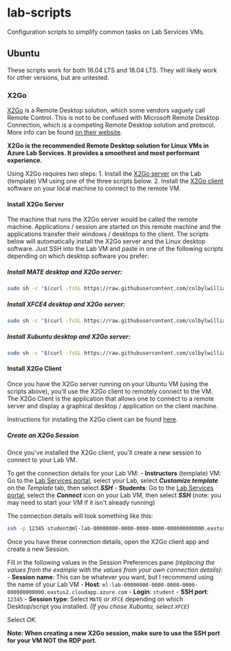 # lab-scripts

Configuration scripts to simplify common tasks on Lab Services VMs.


## Ubuntu

These scripts work for both 16.04 LTS and 18.04 LTS.  They will likely work for other versions, but are untested.

### X2Go

[X2Go](https://wiki.x2go.org/doku.php) is a Remote Desktop solution, which some vendors vaguely call Remote Control. This is not to be confused with Microsoft Remote Desktop Connection, which is a competing Remote Desktop solution and protocol.  More info can be found [on their website](https://wiki.x2go.org/doku.php/doc:newtox2go).

**X2Go is the recommended Remote Desktop solution for Linux VMs in Azure Lab Services. It provides a smoothest and most performant experience.**

Using X2Go requires two steps:
    1. Install the [X2Go server](https://wiki.x2go.org/doku.php/doc:installation:x2goserver) on the Lab (template) VM using one of the three scripts below.
    2. Install the [X2Go client](https://wiki.x2go.org/doku.php/doc:installation:x2goclient) software on your local machine to connect to the remote VM.

#### Install X2Go Server

The machine that runs the X2Go server would be called the remote machine. Applications / session are started on this remote machine and the applications transfer their windows / desktops to the client.  The scripts below will automatically install the X2Go server and the Linux desktop software.  Just SSH into the Lab VM and paste in one of the following scripts depending on which desktop software you prefer:

##### Install MATE desktop and X2Go server:

```bash
sudo sh -c "$(curl -fsSL https://raw.githubusercontent.com/colbylwilliams/lab-scripts/master/ubuntu/x2go-mate.sh)"
```


##### Install XFCE4 desktop and X2Go server:

```bash
sudo sh -c "$(curl -fsSL https://raw.githubusercontent.com/colbylwilliams/lab-scripts/master/ubuntu/x2go-xfce4.sh)"
```


##### Install Xubuntu desktop and X2Go server:

```bash
sudo sh -c "$(curl -fsSL https://raw.githubusercontent.com/colbylwilliams/lab-scripts/master/ubuntu/x2go-xubuntu.sh)"
```


#### Install X2Go Client

Once you have the X2Go server running on your Ubuntu VM (using the scripts above), you'll use the X2Go client to remotely connect to the VM. The X2Go Client is the application that allows one to connect to a remote server and display a graphical desktop / application on the client machine.

Instructions for installing the X2Go client can be found [here](https://wiki.x2go.org/doku.php/doc:installation:x2goclient).

##### Create an X2Go Session

Once you've installed the X2Go client, you'll create a new session to connect to your Lab VM.

To get the connection details for your Lab VM:
    - **Instructors** (template) VM: Go to the [Lab Services portal](https://labs.azure.com/), select your Lab, select **_Customize template_** on the _Template_ tab, then select **_SSH_**
    - **Students**: Go to the [Lab Services portal](https://labs.azure.com/virtualmachines), select the **_Connect_** icon on your Lab VM, then select **_SSH_** (note: you may need to start your VM if it isn't already running)

The connection details will look something like this:

```bash
ssh -p 12345 student@ml-lab-00000000-0000-0000-0000-000000000000.eastus2.cloudapp.azure.com
```

Once you have these connection details, open the X2Go client app and create a new Session.

Fill in the following values in the Session Preferences pane _(replacing the values from the example with the values from your own connection details)_:
    - **Session name**: This can be whatever you want, but I recommend using the name of your Lab VM
    - **Host**: `ml-lab-00000000-0000-0000-0000-000000000000.eastus2.cloudapp.azure.com`
    - **Login**: `student`
    - **SSH port**: `12345`
    - **Session type**: Select `MATE` or `XFCE` depending on which Desktop/script you installed. _(If you chose Xubuntu, select `XFCE`)_

Select _OK_.

 **Note: When creating a new X2Go session, make sure to use the SSH port for your VM NOT the RDP port.**